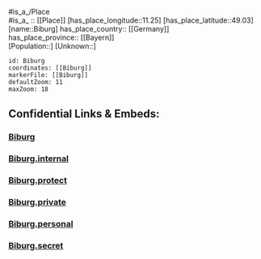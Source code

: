 ﻿---
location: [49.03,11.25] 
mapzoom: [7,12] 
mapmarker: city 
type: City
tags:
- geo/City


SpocWebEntityId: 29173
isDeleted: false
confidential: public

---
#is_a_/Place  
#is_a_ :: [[Place]] 
[has_place_longitude::11.25] 
[has_place_latitude::49.03] 
[name::Biburg] 
has_place_country:: [[Germany]]  
has_place_province:: [[Bayern]]  
[Population::] 
[Unknown::] 


```leaflet
id: Biburg
coordinates: [[Biburg]] 
markerFile: [[Biburg]] 
defaultZoom: 11 
maxZoom: 18
```


## Confidential Links & Embeds: 

### [Biburg](/_public/Earth/Continent/Europe/Europe~Central/Germany/Germany~West/Bayern/counties~Bayern/Eichstätt/cities~Eichstätt/Titting/City/Biburg.md) 

### [Biburg.internal](/_internal/Earth/Continent/Europe/Europe~Central/Germany/Germany~West/Bayern/counties~Bayern/Eichstätt/cities~Eichstätt/Titting/City/Biburg.internal.md) 

### [Biburg.protect](/_protect/Earth/Continent/Europe/Europe~Central/Germany/Germany~West/Bayern/counties~Bayern/Eichstätt/cities~Eichstätt/Titting/City/Biburg.protect.md) 

### [Biburg.private](/_private/Earth/Continent/Europe/Europe~Central/Germany/Germany~West/Bayern/counties~Bayern/Eichstätt/cities~Eichstätt/Titting/City/Biburg.private.md) 

### [Biburg.personal](/_personal/Earth/Continent/Europe/Europe~Central/Germany/Germany~West/Bayern/counties~Bayern/Eichstätt/cities~Eichstätt/Titting/City/Biburg.personal.md) 

### [Biburg.secret](/_secret/Earth/Continent/Europe/Europe~Central/Germany/Germany~West/Bayern/counties~Bayern/Eichstätt/cities~Eichstätt/Titting/City/Biburg.secret.md) 

